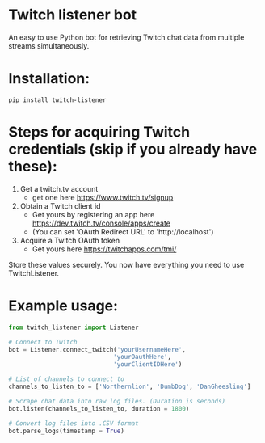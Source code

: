 # Twitch listener bot

An easy to use Python bot for retrieving Twitch chat data from multiple streams simultaneously. 

# Installation:
```
pip install twitch-listener
```


# Steps for acquiring Twitch credentials (skip if you already have these):
1) Get a twitch.tv account 
	- get one here https://www.twitch.tv/signup
2) Obtain a Twitch client id
	- Get yours by registering an app here https://dev.twitch.tv/console/apps/create
	- (You can set 'OAuth Redirect URL' to 'http://localhost')
3) Acquire a Twitch OAuth token
	- Get yours here https://twitchapps.com/tmi/

Store these values securely. You now have everything you need to use TwitchListener.

# Example usage:

```python
from twitch_listener import Listener

# Connect to Twitch
bot = Listener.connect_twitch('yourUsernameHere', 
                             'yourOauthHere', 
                             'yourClientIDHere')

# List of channels to connect to
channels_to_listen_to = ['Northernlion', 'DumbDog', 'DanGheesling']

# Scrape chat data into raw log files. (Duration is seconds)
bot.listen(channels_to_listen_to, duration = 1800) 

# Convert log files into .CSV format
bot.parse_logs(timestamp = True)
```



